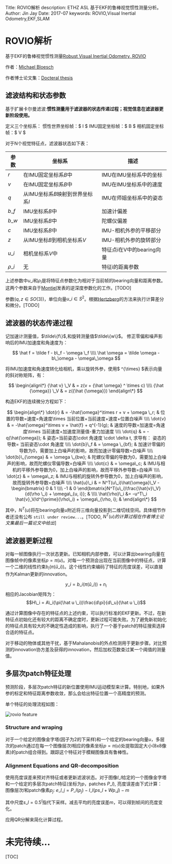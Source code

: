 Title: ROVIO解析
description:  ETHZ ASL 基于EKF的鲁棒视觉惯性测量分析。
Author: Jin Jay
Date:    2017-07
keywords: ROVIO,Visual Inertial Odometry,EKF,SLAM


# ROVIO解析

基于EKF的鲁棒视觉惯性测量[Robust Visual Inertial Odometry, ROVIO](https://github.com/ethz-asl/rovio)

作者：[Michael Bloesch](https://scholar.google.com/citations?user=fn6GhgoAAAAJ)

作者博士论文集：[Docteral thesis](http://e-collection.library.ethz.ch/eserv/eth:50763/eth-50763-02.pdf)



## 滤波结构和状态参数

基于扩展卡尔曼滤波:**惯性测量用于滤波器的状态传递过程；视觉信息在滤波器更新阶段使用。**

定义三个坐标系：
惯性世界坐标帧：$ I $
IMU固定坐标帧：$ B $
相机固定坐标帧：$ V $

对于N个视觉特征点，滤波器状态如下表：

参数 | 坐标系 | 描述
-|-|-
 $r$ | 在IMU固定坐标系$B$中 | IMU在IMU坐标系中的坐标
 $v$ | 在IMU固定坐标系$B$中 |  IMU在IMU坐标系中的速度
 $q$ | 从IMU坐标系$B$映射到世界坐标系$I$ |  IMU在师姐坐标系中的姿态
 $b\_f$ | IMU坐标系$B$中 | 加速计偏差
 $b\_w$ | IMU坐标系$B$中 | 陀螺仪偏差
 $c$ | IMU坐标系$B$中 |  IMU-相机外参的平移部分
 $z$ | 从IMU坐标$B$到相机坐标系$V$ | IMU-相机外参的旋转部分
$u\_i$ | 相机坐标系$V$中 | 特征点i在V中的bearing向量
$\rho\_i$| 无 | 特征i的距离参数

上述参数中$u\_i$和$\rho_i$是将特征点参数化为相对于当前帧的bearing向量和距离参数。这两个参数来自于[Montiel](https://spiral.imperial.ac.uk/bitstream/10044/1/5743/1/inverse-depth-slam.pdf)发表的逆深度参数化的工作。[TODO] 

参数$(q,z\in SO(3))$，单位向量$u\_i \in S^2$。根据[Hertzberg](https://arxiv.org/abs/1107.1119)的方法来执行计算差分和微分。[TODO]

## 滤波器的状态传递过程

记加速计测量值，$\tilde\{f\}$,和旋转测量值$\tilde\{w\}$。
修正零偏和噪声影响后的IMU加速度和角速度为：

$$
\hat f = \tilde f - b\_f - \omega \_f \\\\
\hat \omega = \tilde \omega  - b\_\omega - \omega\_\omega 
$$

将IMU加速度和角速度转化给相机，乘以旋转外参，使用$ ^{\times} $表示向量的斜对称矩阵，有：

$$
\begin{align\*}
{\hat v} \_V & = z(v + {\hat \omega} ^ \times c) \\\\ 
{\hat {\omega}} \_V & = z({\hat {\omega}}) 
\end{align\*}
$$

构造EKF的连续微分方程如下：

$$
\begin{align\*}
\dot{r} & = -\hat{\omega}^\times r + v + \omega \_r; & 位置的导数=速度=角速度\times 当前位置+当前速度+速度+位置白噪声 \\\\
\dot{v} & = -\hat{\omega}^\times v + \hat{f} + q^{-1}(g); & 速度的导数=加速度=角速度\times 当前速度+加速度测量值-重力加速度 \\\\
\dot{q} & = -q(\hat{\omega}); & 姿态=当前姿态\cdot 角速度 \cdot \delta t, 求导有： 姿态的导数= 当前姿态\cdot 角速度 \\\\
\dot{b}\_f & = \omega \_{bf}; & 加速计零偏的导数为0，需要加上白噪声的影响，故而加速计零偏导数=白噪声 \\\\ 
\dot{b}\_{\omega} & = \omega \_{bw}; & 陀螺仪零偏的导数为0，需要加上白噪声的影响，故而陀螺仪零偏导数=白噪声 \\\\ 
\dot{c} & = \omega\_c; & IMU与相机的平移外参导数为0，加上白噪声的影响，故而平移外参导数=白噪声 \\\\
\dot{z} & = \omega\_z; & IMU与相机的旋转外参导数为0，加上白噪声的影响，故而旋转外参导数=白噪声 \\\\
\hat{u}\_i & = N^T(u\_i)\hat{\omega}\_V - \begin{bmatrix} 0 & 1 \\\\ -1 & 0 \end{bmatrix}N^T(u\_i)\frac{\hat{v}\_V}{d(\rho \_i) + \omega\_{u, i}}; & \\\\
\hat{\rho}\_i &= -u^T\_i \hat{v}_V/d^{\prime}(\rho\_i) + \omega\_{\rho, i}; & 
\end{align\*}
$$

其中，$N^T(u)$将在bearing向量$u$附近将三维向量投影到二维切线空间。具体细节作者还没有公布 `still under review...`。[TODO, $N^T(u)的计算过程在作者博士论文集最后一篇论文中给出$]

## 滤波器更新过程

对每一帧图像执行一次状态更新。已知相机内部参数，可以计算出bearing向量在图像帧中的像素坐标$p=\pi (u)$。对每一个预测会出现在当前图像中的特征点，计算一个二维的线性约束$b_i(\pi(\hat u \_i ))$。这个线性约束编码了特征的亮度误差，可以直接作为Kalman更新的innovation。

$$y\_i = b\_i(\pi(\hat u \_i)) + n_i$$
相应的Jacobian矩阵为：
$$H\_i = A\_i(\pi(\hat u \_i))\frac{d\pi}{d\_u}(\hat u \_i)$$

通过计算图像中存在的特征点的上述约束，可以执行标准的EKF更新。不过，在新特征点初始化还有较大的距离不确定度时，更新过程可能失败。为了避免新初始化的特征点具有较大的不确定性造成的影响，执行了一个基于patch的特征搜索选择合适的特征点。

对于移动的物体或其他干扰，基于Mahalanobis的外点检测用于更新步骤。对比预测的innovation协方差及获得的innovation，然后加权范数查过某一个阈值的测量值。

## 多层次patch特征处理
预测阶段，多层次patch特征的新位置使用IMU运动模型来计算。特别地，如果外参的标定和特征距离参数收敛，那么会给出特征位置一个高精度的预测。

单个特征的处理流程如图：

![rovio feature](https://ijinjay.github.io/images/rovio_feature.png)

### Structure and wraping

对于一个给定的图像金字塔(因子为2的下采样)和一个给定的bearing向量$u$，多层次的patch通过在每一个图像层次$l$相应的像素坐标$p=\pi(u)$处提取固定大小(8x8像素)的patch组合得到。跟踪这个特征对于模糊图像具有鲁棒性。

### Alignment Equations and QR-decomposition
使用亮度误差来预对齐特征或者更新滤波状态。对于图像$I\_l$给定的一个图像金字塔和一个给定的多层次patch特征(坐标为$p$，patches $P\_l$), 亮度误差由下式计算：
图像层次$l$和patch像素$p_j$:
$e\_{l,j} = P\_l(p_j) - I\_l(ps\_l + Wp\_j) -m$

其中尺度$s\_l = 0.5^l$指代下采样。减去平均的亮度误差$m$，可以得到帧间的亮度变化。

应用QR分解来简化计算过程。

# 未完待续...

[TOC]































